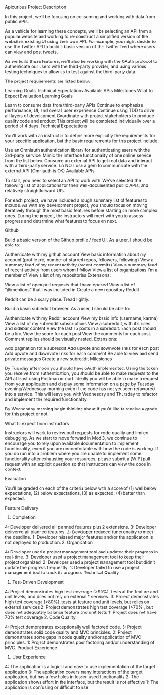 Apicurious
Project Description

In this project, we’ll be focusing on consuming and working with data from public APIs.

As a vehicle for learning these concepts, we’ll be selecting an API from a popular website and working to re-construct a simplified version of the website’s existing UI using their own API. For example, you might decide to use the Twitter API to build a basic version of the Twitter feed where users can view and post tweets.

As we build these features, we’ll also be working with the OAuth protocol to authenticate our users with the third-party provider, and using various testing techniques to allow us to test against the third-party data.

The project requirements are listed below:

Learning Goals
Technical Expectations
Available APIs
Milestones
What to Expect
Evaluation
Learning Goals

Learn to consume data from third-party APIs
Continue to emphasize performance, UI, and overall user experience
Continue using TDD to drive all layers of development
Coordinate with project stakeholders to produce quality code and product
This project will be completed individually over a period of 4 days.
Technical Expectations

You’ll work with an instructor to define more explicitly the requirements for your specific application, but the basic requirements for this project include:

Use an Omniauth authentication library for authenticating users with the 3rd-party service.
Mimic the interface functionality of one online service from the list below.
Consume an external API to get real data and interact with a third-party service.
Do NOT use a gem to communicate with the external API (Omniauth is OK)
Available APIs

To start, you need to select an API to work with. We’ve selected the following list of applications for their well-documented public APIs, and relatively straightforward UI’s.

For each project, we have included a rough summary list of features to include. As with any development project, you should focus on moving iteratively through the most basic features before starting on more complex ones. During the project, the instructors will meet with you to assess progress and determine what features to focus on next.

Github

Build a basic version of the Github profile / feed UI. As a user, I should be able to:

Authenticate with my github account
View basic information about my account (profile pic, number of starred repos, followers, following)
View a summary feed of my recent activity (recent commits)
View a summary feed of recent activity from users whom I follow
View a list of organizations I’m a member of
View a list of my repositories
Extensions:

View a list of open pull requests that I have opened
View a list of “@mentions” that I was included in
Create a new repository
Reddit

Reddit can be a scary place. Tread lightly.

Build a basic subreddit browser. As a user, I should be able to:

Authenticate with my Reddit account
View my basic info (username, karma)
View a list of my subreddit subscriptions
View a subreddit, with it’s rules and sidebar content
View the last 15 posts in a subreddit. Each post should be a link
View the score for each post
View the comments for each post. Comment replies should be visually nested.
Extensions:

Add pagination for a subreddit
Add upvote and downvote links for each post
Add upvote and downvote links for each comment
Be able to view and send private messages
Create a new subreddit
Milestones

By Tuesday afternoon you should have oAuth implemented. Using the token you receive from authentication, you should be able to make requests to the API at least using Postman or curl. Ideally you will be able to make a request from your application and display some information on a page by Tuesday evening/Wednesday morning even if the code has not yet been refactored into a service. This will leave you with Wednesday and Thursday to refactor and implement the required functionality.

By Wednesday morning begin thinking about if you’d like to receive a grade for this project or not.

What to expect from instructors

Instructors will work to review pull requests for code quality and limited debugging. As we start to move forward in Mod 3, we continue to encourage you to rely upon available documentation to implement functionality, even if you are uncomfortable with how the code is working. If you do run into a problem where you are unable to implement some functionality after exhausting your resources, please submit a [WIP] pull request with an explicit question so that instructors can view the code in context.

Evaluation

You’ll be graded on each of the criteria below with a score of (1) well below expectations, (2) below expectations, (3) as expected, (4) better than expected.

Feature Delivery

1. Completion

4: Developer delivered all planned features plus 2 extensions.
3: Developer delivered all planned features.
2: Developer reduced functionality to meet the deadline.
1: Developer missed major features and/or the application is not deployed to production.
2. Organization

4: Developer used a project management tool and updated their progress in real-time.
3: Developer used a project management tool to keep their project organized.
2: Developer used a project management tool but didn’t update the progress frequently.
1: Developer failed to use a project management tool to track its progress.
Technical Quality

1. Test-Driven Development

4: Project demonstrates high test coverage (>90%), tests at the feature and unit levels, and does not rely on external * services.
3: Project demonstrates high test coverage (>80%), tests at feature and unit levels, but relies on external services
2: Project demonstrates high test coverage (>70%), but does not adequately balance feature and unit tests
1: Project does not have 70% test coverage
2. Code Quality

4: Project demonstrates exceptionally well factored code.
3: Project demonstrates solid code quality and MVC principles.
2: Project demonstrates some gaps in code quality and/or application of MVC principles.
1: Project demonstrates poor factoring and/or understanding of MVC.
Product Experience

1. User Experience

4: The application is a logical and easy to use implementation of the target application
3: The application covers many interactions of the target application, but has a few holes in lesser-used functionality
2: The application shows effort in the interface, but the result is not effective
1: The application is confusing or difficult to use
